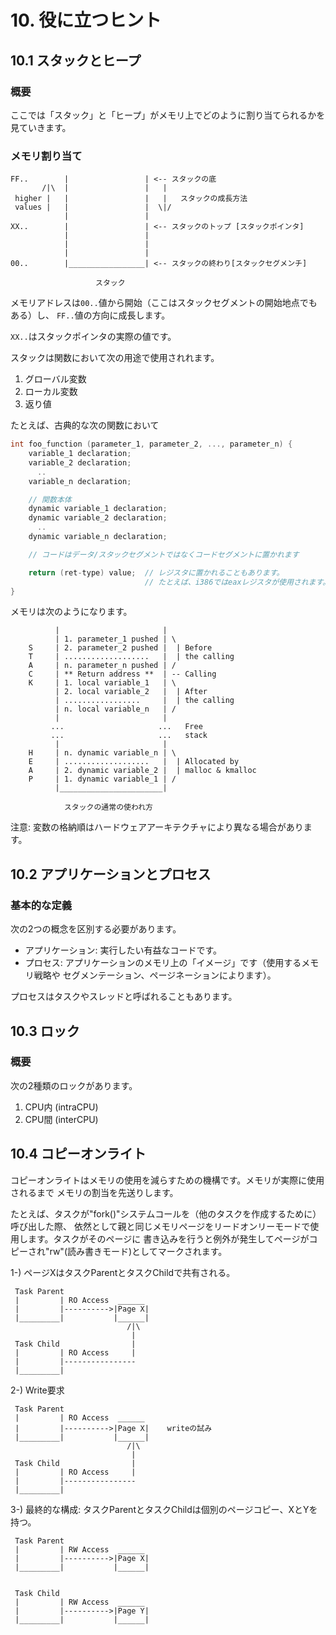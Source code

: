 # 10.  役に立つヒント

## 10.1 スタックとヒープ

### 概要

ここでは「スタック」と「ヒープ」がメモリ上でどのように割り当てられるかを見ていきます。

### メモリ割り当て

```
FF..        |                 | <-- スタックの底
       /|\  |                 |   |
 higher |   |                 |   |   スタックの成長方法
 values |   |                 |  \|/
            |                 |
XX..        |                 | <-- スタックのトップ [スタックポインタ]
            |                 |
            |                 |
            |                 |
00..        |_________________| <-- スタックの終わり[スタックセグメンチ]

                   スタック
```

メモリアドレスは`00..`値から開始（ここはスタックセグメントの開始地点でもある）し、
`FF..`値の方向に成長します。

`XX..`はスタックポインタの実際の値です。

スタックは関数において次の用途で使用されれます。

1. グローバル変数
2. ローカル変数
3. 返り値

たとえば、古典的な次の関数において

```c
int foo_function (parameter_1, parameter_2, ..., parameter_n) {
    variable_1 declaration;
    variable_2 declaration;
      ..
    variable_n declaration;

    // 関数本体
    dynamic variable_1 declaration;
    dynamic variable_2 declaration;
      ..
    dynamic variable_n declaration;

    // コードはデータ/スタックセグメントではなくコードセグメントに置かれます

    return (ret-type) value;  // レジスタに置かれることもあります。
                              // たとえば、i386ではeaxレジスタが使用されます。
}
```

メモリは次のようになります。

```
          |                       |
          | 1. parameter_1 pushed | \
    S     | 2. parameter_2 pushed |  | Before
    T     | ...................   |  | the calling
    A     | n. parameter_n pushed | /
    C     | ** Return address **  | -- Calling
    K     | 1. local variable_1   | \
          | 2. local variable_2   |  | After
          | .................     |  | the calling
          | n. local variable_n   | /
          |                       |
         ...                     ...   Free
         ...                     ...   stack
          |                       |
    H     | n. dynamic variable_n | \
    E     | ...................   |  | Allocated by
    A     | 2. dynamic variable_2 |  | malloc & kmalloc
    P     | 1. dynamic variable_1 | /
          |_______________________|

            スタックの通常の使われ方
```

注意: 変数の格納順はハードウェアアーキテクチャにより異なる場合があります。

## 10.2 アプリケーションとプロセス

### 基本的な定義

次の2つの概念を区別する必要があります。

- アプリケーション: 実行したい有益なコードです。
- プロセス: アプリケーションのメモリ上の「イメージ」です（使用するメモリ戦略や
  セグメンテーション、ページネーションによります）。

プロセスはタスクやスレッドと呼ばれることもあります。

## 10.3 ロック

### 概要

次の2種類のロックがあります。

1. CPU内 (intraCPU)
2. CPU間 (interCPU)

## 10.4 コピーオンライト

コピーオンライトはメモリの使用を減らすための機構です。メモリが実際に使用されるまで
メモリの割当を先送りします。

たとえば、タスクが"fork()"システムコールを（他のタスクを作成するために）呼び出した際、
依然として親と同じメモリページをリードオンリーモードで使用します。タスクがそのページに
書き込みを行うと例外が発生してページがコピーされ"rw"(読み書きモード)としてマークされます。


1-) ページXはタスクParentとタスクChildで共有される。
```
 Task Parent
 |         | RO Access  ______
 |         |---------->|Page X|
 |_________|           |______|
                          /|\
                           |
 Task Child                |
 |         | RO Access     |
 |         |----------------
 |_________|
```

2-) Write要求
```
 Task Parent
 |         | RO Access  ______
 |         |---------->|Page X|    writeの試み
 |_________|           |______|
                          /|\
                           |
 Task Child                |
 |         | RO Access     |
 |         |----------------
 |_________|
```

3-) 最終的な構成: タスクParentとタスクChildは個別のページコピー、XとYを持つ。
```
 Task Parent
 |         | RW Access  ______
 |         |---------->|Page X|
 |_________|           |______|


 Task Child
 |         | RW Access  ______
 |         |---------->|Page Y|
 |_________|           |______|
```
